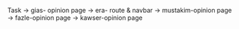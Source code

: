 Task
-> gias- opinion page
-> era- route & navbar
-> mustakim-opinion page
-> fazle-opinion page
-> kawser-opinion page
